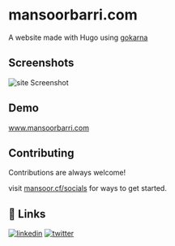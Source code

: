 # mansoorbarri.com
A website made with Hugo using [gokarna](https://github.com/526avijitgupta/gokarna)

## Screenshots

![site Screenshot](https://raw.githubusercontent.com/mansoorbarri/website/master/main.png)


## Demo

www.mansoorbarri.com


## Contributing

Contributions are always welcome!

visit [mansoor.cf/socials](https://www.mansoorbarri.com/) for ways to get started.

## 🔗 Links
[![linkedin](https://img.shields.io/badge/linkedin-0A66C2?style=for-the-badge&logo=linkedin&logoColor=white)](https://www.mansoorbarri.com/linkedin)
[![twitter](https://img.shields.io/badge/twitter-1DA1F2?style=for-the-badge&logo=twitter&logoColor=white)](https://twitter.com/mansoorbarri)

